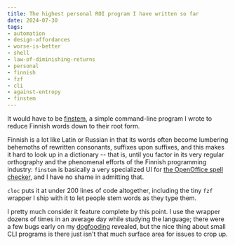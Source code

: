 ```yaml
---
title: The highest personal ROI program I have written so far
date: 2024-07-30
tags: 
- automation
- design-affordances
- worse-is-better
- shell
- law-of-diminishing-returns
- personal
- finnish
- fzf
- cli
- against-entropy
- finstem
---
```



It would have to be 
[finstem](https://github.com/hiAndrewQuinn/finstem),
a simple command-line program I wrote to
reduce Finnish words down to their root form.

Finnish is a lot like Latin or Russian in that its words
often become lumbering behemoths of rewritten consonants,
suffixes upon suffixes, and this makes it hard to look up
in a dictionary -- that is, until you factor in its
very regular orthography and the phenomenal
efforts of the Finnish programming industry: `finstem` is
basically a very specialized UI for 
[the OpenOffice spell checker](https://voikko.puimula.org/),
and I have no shame in admitting that.

`cloc` puts it at under 200 lines of code altogether,
including the tiny `fzf` wrapper I ship with it to let
people stem words as they type them.

I pretty much consider it feature complete by this point.
I use the wrapper dozens of times in an average day while
studying the language; there were a few bugs early on my
[dogfooding](https://blog.logrocket.com/product-management/what-is-dogfooding/)
revealed, but the nice thing about small CLI programs is
there just isn't that much surface area for issues to
crop up.

